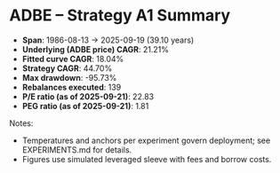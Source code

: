 # ADBE – Strategy A1 Summary

- **Span**: 1986-08-13 → 2025-09-19 (39.10 years)
- **Underlying (ADBE price) CAGR**: 21.21%
- **Fitted curve CAGR**: 18.04%
- **Strategy CAGR**: 44.70%
- **Max drawdown**: -95.73%
- **Rebalances executed**: 139
- **P/E ratio (as of 2025-09-21)**: 22.83
- **PEG ratio (as of 2025-09-21)**: 1.81

Notes:

- Temperatures and anchors per experiment govern deployment; see EXPERIMENTS.md for details.
- Figures use simulated leveraged sleeve with fees and borrow costs.

